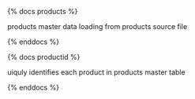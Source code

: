{% docs products %}
 
products master data loading from products source file
 
{% enddocs %}
 
{% docs productid %}
 
uiquly identifies each product in products master table
 
{% enddocs %}
